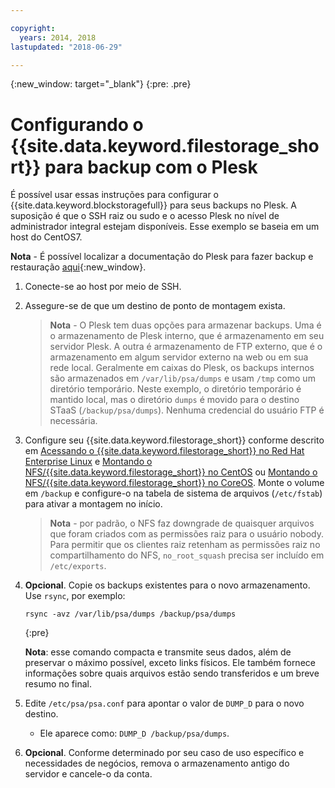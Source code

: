 ```yaml
---

copyright:
  years: 2014, 2018
lastupdated: "2018-06-29"

---
```

{:new_window: target="_blank"}
{:pre: .pre}
 
# Configurando o {{site.data.keyword.filestorage_short}} para backup com o Plesk

É possível usar essas instruções para configurar o {{site.data.keyword.blockstoragefull}} para seus backups no Plesk. A suposição é que o SSH
raiz ou sudo e o acesso Plesk no nível de administrador integral estejam disponíveis. Esse exemplo se baseia
em um host do CentOS7.

**Nota** - É possível localizar a documentação do Plesk para fazer backup e restauração [aqui](https://docs.plesk.com/en-US/12.5/administrator-guide/backing-up-and-restoration.59256/){:new_window}.

1. Conecte-se ao host por meio de SSH.

2. Assegure-se de que um destino de ponto de montagem exista. <br />
   >**Nota** - O Plesk tem duas opções para armazenar backups. Uma é o armazenamento de Plesk interno, que é armazenamento em seu servidor Plesk. A outra é armazenamento de FTP externo, que é o armazenamento em algum servidor externo na web ou em sua rede local. Geralmente em caixas do Plesk, os backups internos são armazenados em
`/var/lib/psa/dumps` e usam `/tmp` como um diretório temporário. Neste exemplo, o diretório temporário é mantido local, mas o diretório `dumps` é movido para o destino STaaS (`/backup/psa/dumps`). Nenhuma credencial do usuário FTP é necessária.
   
3. Configure seu {{site.data.keyword.filestorage_short}} conforme descrito em [Acessando o {{site.data.keyword.filestorage_short}} no Red Hat Enterprise Linux](accessing-file-storage-linux.html) e [Montando o NFS/{{site.data.keyword.filestorage_short}} no CentOS](mounting-nsf-file-storage.html) ou [Montando o NFS/{{site.data.keyword.filestorage_short}} no CoreOS](mounting-storage-coreos.html). Monte o volume em `/backup` e configure-o na tabela de sistema de arquivos (`/etc/fstab`) para ativar a montagem no início. <br />
   >**Nota** - por padrão, o NFS faz downgrade de quaisquer arquivos que foram criados com as permissões raiz para o usuário nobody. Para permitir que os clientes raiz retenham as permissões raiz no compartilhamento do NFS, `no_root_squash` precisa ser incluído em `/etc/exports`. <br />

4. **Opcional**. Copie os backups existentes para o novo armazenamento. Use
`rsync`, por exemplo:
   ```
   rsync -avz /var/lib/psa/dumps /backup/psa/dumps
   ```
   {:pre}
    
    **Nota**: esse comando compacta e transmite seus dados, além de preservar o máximo possível, exceto links físicos. Ele também fornece informações sobre quais arquivos estão sendo transferidos e um breve resumo no final.
    
5. Edite `/etc/psa/psa.conf` para apontar o valor de `DUMP_D`
para o novo destino. 
    - Ele aparece como:  ` DUMP_D /backup/psa/dumps `. 

6. **Opcional**. Conforme determinado por seu caso de uso específico e necessidades de negócios, remova o armazenamento antigo do servidor e cancele-o da conta.

